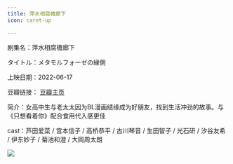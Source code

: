 ```yaml
---
title: 萍水相腐檐廊下
icon: caret-up

---
```


剧集名：萍水相腐檐廊下

タイトル：メタモルフォーゼの縁側

上映日期：2022-06-17

豆瓣链接： [豆瓣主页](https://movie.douban.com/subject/35316486/)

简介：女高中生与老太太因为BL漫画结缘成为好朋友，找到生活冲劲的故事。与《只想看着你》配合食用代入感更佳

cast：芦田爱菜 / 宫本信子 / 高桥恭平 / 古川琴音 / 生田智子 / 光石研 / 汐谷友希 / 伊东妙子 / 菊池和澄 / 大岡周太朗

![](https://listpic.tsgsanjiao.com/movie/2022/2022psxfzyx.jpg)